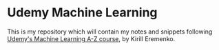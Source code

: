 # Udemy Machine Learning

This is my repository which will contain my notes and snippets following [Udemy's Machine Learning A-Z course](https://www.udemy.com/machinelearning/learn/v4/overview), by Kirill Eremenko. 
